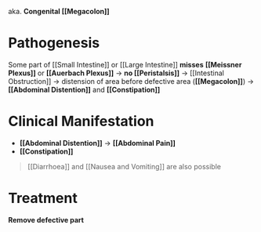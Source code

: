 aka. **Congenital [[Megacolon]]**

# Pathogenesis
Some part of [[Small Intestine]] or [[Large Intestine]] **misses** **[[Meissner Plexus]]** or **[[Auerbach Plexus]]** -> **no [[Peristalsis]]** -> [[Intestinal Obstruction]] -> distension of area before defective area (**[[Megacolon]]**) -> **[[Abdominal Distention]]** and **[[Constipation]]**

# Clinical Manifestation
- **[[Abdominal Distention]]** -> **[[Abdominal Pain]]**
- **[[Constipation]]**
> [[Diarrhoea]] and [[Nausea and Vomiting]] are also possible

# Treatment
**Remove defective part**